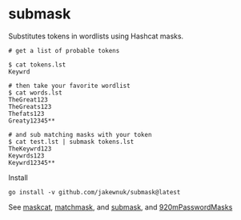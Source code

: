# submask
 Substitutes tokens in wordlists using Hashcat masks.

 ```
# get a list of probable tokens

$ cat tokens.lst
Keywrd

# then take your favorite wordlist
$ cat words.lst
TheGreat123
TheGreats123
Thefats123
Greaty12345**

# and sub matching masks with your token
$ cat test.lst | submask tokens.lst
TheKeywrd123
Keywrds123
Keywrd12345**

 ```
 Install
```
go install -v github.com/jakewnuk/submask@latest
```

See [maskcat](https://github.com/jakewnuk/maskcat), [matchmask](https://github.com/jakewnuk/matchmask), and [submask](https://github.com/jakewnuk/submask), and [920mPasswordMasks](https://github.com/jakewnuk/920mPasswordMasks)
